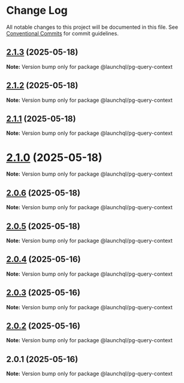 # Change Log

All notable changes to this project will be documented in this file.
See [Conventional Commits](https://conventionalcommits.org) for commit guidelines.

## [2.1.3](https://github.com/launchql/launchql/compare/@launchql/pg-query-context@2.1.2...@launchql/pg-query-context@2.1.3) (2025-05-18)

**Note:** Version bump only for package @launchql/pg-query-context





## [2.1.2](https://github.com/launchql/launchql/compare/@launchql/pg-query-context@2.1.1...@launchql/pg-query-context@2.1.2) (2025-05-18)

**Note:** Version bump only for package @launchql/pg-query-context





## [2.1.1](https://github.com/launchql/launchql/compare/@launchql/pg-query-context@2.1.0...@launchql/pg-query-context@2.1.1) (2025-05-18)

**Note:** Version bump only for package @launchql/pg-query-context





# [2.1.0](https://github.com/launchql/launchql/compare/@launchql/pg-query-context@2.0.6...@launchql/pg-query-context@2.1.0) (2025-05-18)

**Note:** Version bump only for package @launchql/pg-query-context





## [2.0.6](https://github.com/launchql/launchql/compare/@launchql/pg-query-context@2.0.5...@launchql/pg-query-context@2.0.6) (2025-05-18)

**Note:** Version bump only for package @launchql/pg-query-context





## [2.0.5](https://github.com/launchql/launchql/compare/@launchql/pg-query-context@2.0.4...@launchql/pg-query-context@2.0.5) (2025-05-18)

**Note:** Version bump only for package @launchql/pg-query-context





## [2.0.4](https://github.com/launchql/launchql/compare/@launchql/pg-query-context@2.0.3...@launchql/pg-query-context@2.0.4) (2025-05-16)

**Note:** Version bump only for package @launchql/pg-query-context





## [2.0.3](https://github.com/launchql/launchql/compare/@launchql/pg-query-context@2.0.2...@launchql/pg-query-context@2.0.3) (2025-05-16)

**Note:** Version bump only for package @launchql/pg-query-context





## [2.0.2](https://github.com/launchql/launchql/compare/@launchql/pg-query-context@2.0.1...@launchql/pg-query-context@2.0.2) (2025-05-16)

**Note:** Version bump only for package @launchql/pg-query-context





## 2.0.1 (2025-05-16)

**Note:** Version bump only for package @launchql/pg-query-context
